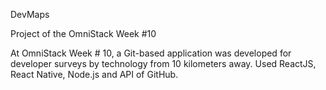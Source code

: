 DevMaps

Project of the OmniStack Week #10

At OmniStack Week # 10, a Git-based application was developed for developer surveys by technology from 10 kilometers away. Used ReactJS, React Native, Node.js and API of GitHub.
